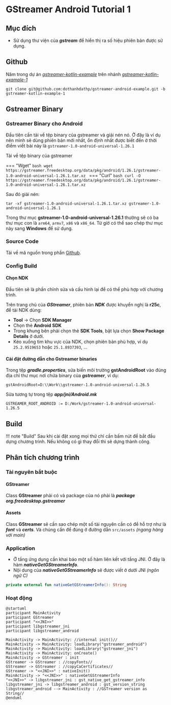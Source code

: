 # GStreamer Android Tutorial 1

## Mục đích

- Sử dụng thư viện của __*gstream*__ để hiển thị ra số hiệu phiên bản được sử dụng.

## Github

Năm trong dự án [_gstreamer-kotlin-example_](https://github.com/dothanhdathp/gstreamer-android-example) trên nhánh [_gstreamer-kotlin-example-1_](https://github.com/dothanhdathp/gstreamer-android-example/tree/gstreamer-kotlin-example-1)

```text
git clone git@github.com:dothanhdathp/gstreamer-android-example.git -b gstreamer-kotlin-example-1
```

## Gstreamer Binary

### Gstreamer Binary cho Android

Đầu tiên cần tải về tệp binary của gstreamer và giải nén nó. Ở đây là ví dụ nên mình sẽ dùng phiên bản mới nhất, ổn định nhất được biết đến ở thời điểm viết bài này là `gstreamer-1.0-android-universal-1.26.1`

Tải về tệp binary của gstreamer

=== "Wget"
    ```bash
    wget https://gstreamer.freedesktop.org/data/pkg/android/1.26.1/gstreamer-1.0-android-universal-1.26.1.tar.xz
    ```
=== "Curl"
    ```bash
    curl -O https://gstreamer.freedesktop.org/data/pkg/android/1.26.1/gstreamer-1.0-android-universal-1.26.1.tar.xz
    ```

Sau đó giải nén:

```text
tar -xf gstreamer-1.0-android-universal-1.26.1.tar.xz gstreamer-1.0-android-universal-1.26.1
```

Trong thư mục __gstreamer-1.0-android-universal-1.26.1__ thường sẽ có ba thư mục con là `arm64`, `armv7`, `x86` và `x86_64`. Từ giờ có thể sao chép thư mục này sang __Windows__ để sử dụng.

### Source Code

Tải về mã nguồn trong phần [Github](#github).

### Config Build

#### Chọn NDK

Đầu tiên sẽ là phần chỉnh sửa và cấu hình lại để có thể phù hợp với chương trình.

Trên trang chủ của __*GStreamer*__, phiên bản __*NDK*__ được khuyển nghị là __r25c__, để tải NDK dùng:
- __Tool__ -> Chọn __SDK Manager__
- Chọn thẻ __Android SDK__
- Trong khung bên phải chọn thẻ __SDK Tools__, bật lựa chọn __Show Package Details__ ở dưới.
- Kéo xuống tìm khu vực của NDK, chọn phiên bản phù hợp, ví dụ `25.2.9519653` hoặc `25.1.8937393`, ...

#### Cài đặt đường dẫn cho Gstreamer binaries

Trong tệp __*gradle.properties*__, sửa biến môi trường __gstAndroidRoot__ vào đúng địa chỉ thư mục nơi chứa binary của __*gstreamer*__, ví dụ:

```text title="gradle.properties"
gstAndroidRoot=D:\\Work\\gstreamer-1.0-android-universal-1.26.5
```

Sửa tương tự trong tệp __*app/jni/Android.mk*__

```text
GSTREAMER_ROOT_ANDROID := D:/Work/gstreamer-1.0-android-universal-1.26.5
```

## Build

!!! note "Build"
    Sau khi cài đặt xong mọi thứ chỉ cần bấm nút để bắt đầu dựng chương trình. Nếu không có gì thay đổi thì sẽ dựng thành công.

## Phân tích chương trình

### Tài nguyên bắt buộc

#### GStreamer

Class __GStreamer__ phải có và package của nó phải là __*package org.freedesktop.gstreamer*__

#### Assets

Class __GStreamer__ sẽ cần sao chép một số tài nguyên cần có để hỗ trợ như là __*font*__ và __*certs*__. Và chúng cần để đúng ở đường dẫn `src/assets` _(ngang hàng với main)_


### Application

- Ở tầng ứng dụng cần khai báo một số hàm liên kết với tầng JNI. Ở đây là hàm __*nativeGetGStreamerInfo*__.
- Nội dung của __*nativeGetGStreamerInfo*__ sẽ được viết ở dưới JNI _(ngôn ngữ C)_

```kotlin
private external fun nativeGetGStreamerInfo(): String
```

### Hoạt động

```puml
@startuml
participant MainActivity
participant GStreamer
participant "<<JNI>>"
participant libgstreamer_jni
participant libgstreamer_android

MainActivity -> MainActivity: //internal init()//
MainActivity -> MainActivity: loadLibrary("gstreamer_android")
MainActivity -> MainActivity: loadLibrary("gstreamer_jni")
MainActivity -> MainActivity: onCreate()
MainActivity -> GStreamer : init
GStreamer -> GStreamer : //copyFonts//
GStreamer -> GStreamer : //copyCaCertificates//
GStreamer -> "<<JNI>>" : nativeInit()
MainActivity -> "<<JNI>>" : nativeGetGStreamerInfo
"<<JNI>>" -> libgstreamer_jni : gst_native_get_gstreamer_info
libgstreamer_jni -> libgstreamer_android : gst_version_string
libgstreamer_android --> MainActivity : //GSTreamer version as String//
@enduml
```